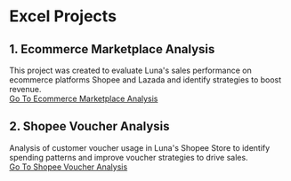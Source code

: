 # Excel Projects

## 1. Ecommerce Marketplace Analysis
This project was created to evaluate Luna's sales performance on ecommerce platforms Shopee and Lazada and identify strategies to boost revenue.  
[Go To Ecommerce Marketplace Analysis](Ecom_Marketplace_Analysis)

## 2. Shopee Voucher Analysis
Analysis of customer voucher usage in Luna's Shopee Store to identify spending patterns and improve voucher strategies to drive sales.  
[Go To Shopee Voucher Analysis](Shopee_Voucher_Analysis)